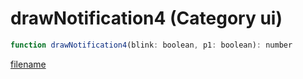# drawNotification4 (Category ui)

```js
function drawNotification4(blink: boolean, p1: boolean): number
```

[filename](drawNotification4_m.md ':include')